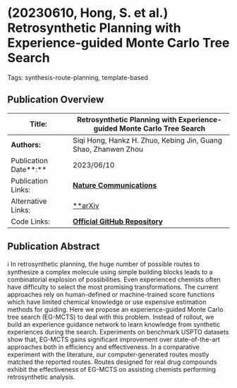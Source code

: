 # (20230610, Hong, S. et al.) Retrosynthetic Planning with Experience-guided Monte Carlo Tree Search

Tags: synthesis-route-planning, template-based

## Publication Overview

| **Title:**  | Retrosynthetic Planning with Experience-guided Monte Carlo Tree Search |
| --- | --- |
| **Authors:**  | Siqi Hong, Hankz H. Zhuo, Kebing Jin, Guang Shao, Zhanwen Zhou |
| Publication Date**:**  | 2023/06/10 |
| Publication Links: | [**Nature Communications**](https://www.nature.com/articles/s42004-023-00911-8) |
| Alternative Links: | [**arXiv](https://arxiv.org/abs/2112.06028) | [ResearchGate](https://www.researchgate.net/publication/357014476_Retrosynthetic_Planning_with_Experience-Guided_Monte_Carlo_Tree_Search)** |
| Code Links: | [**Official GitHub Repository**](https://github.com/jjljkjljk/EG-MCTS) |

## Publication Abstract

<aside>
ℹ️ In retrosynthetic planning, the huge number of possible routes to synthesize a complex molecule using simple building blocks leads to a combinatorial explosion of possibilities. Even experienced chemists often have difficulty to select the most promising transformations. The current approaches rely on human-defined or machine-trained score functions which have limited chemical knowledge or use expensive estimation methods for guiding. Here we propose an experience-guided Monte Carlo tree search (EG-MCTS) to deal with this problem. Instead of rollout, we build an experience guidance network to learn knowledge from synthetic experiences during the search. Experiments on benchmark USPTO datasets show that, EG-MCTS gains significant improvement over state-of-the-art approaches both in efficiency and effectiveness. In a comparative experiment with the literature, our computer-generated routes mostly matched the reported routes. Routes designed for real drug compounds exhibit the effectiveness of EG-MCTS on assisting chemists performing retrosynthetic analysis.

</aside>